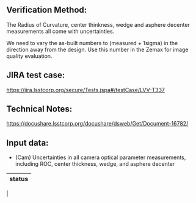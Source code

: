 Verification Method:
---

The Radius of Curvature, center thinkness, wedge and asphere decenter measurements all come with uncertainties.

We need to vary the as-built numbers to (measured + 1sigma) in the direction away from the design. Use this number in the Zemax for image quality evaluation.

JIRA test case:
---
https://jira.lsstcorp.org/secure/Tests.jspa#/testCase/LVV-T337

Technical Notes:
---
https://docushare.lsstcorp.org/docushare/dsweb/Get/Document-16782/

Input data:
---
* (Cam) Uncertainties in all camera optical parameter measurements, including ROC, center thickness, wedge, and asphere decenter

status |
-|
|


